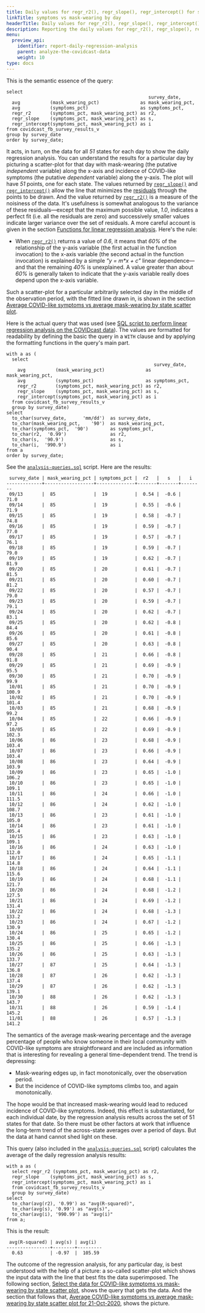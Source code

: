 ```yaml
---
title: Daily values for regr_r2(), regr_slope(), regr_intercept() for symptoms vs mask-wearing
linkTitle: symptoms vs mask-wearing by day
headerTitle: Daily values for regr_r2(), regr_slope(), regr_intercept() for symptoms vs mask-wearing
description: Reporting the daily values for regr_r2(), regr_slope(), regr_intercept() for symptoms vs mask-wearing
menu:
  preview_api:
    identifier: report-daily-regression-analysis
    parent: analyze-the-covidcast-data
    weight: 10
type: docs
---
```


This is the semantic essence of the query:

```plpgsql
select
                                                    survey_date,
  avg           (mask_wearing_pct)               as mask_wearing_pct,
  avg           (symptoms_pct)                   as symptoms_pct,
  regr_r2       (symptoms_pct, mask_wearing_pct) as r2,
  regr_slope    (symptoms_pct, mask_wearing_pct) as s,
  regr_intercept(symptoms_pct, mask_wearing_pct) as i
from covidcast_fb_survey_results_v
group by survey_date
order by survey_date;
```

It acts, in turn, on the data for all _51_ states for each day to show the daily regression analysis. You can understand the results for a particular day by picturing a scatter-plot for that day with mask-wearing (the putative _independent_ variable) along the x-axis and incidence of COVID-like symptoms (the putative _dependent_ variable) along the y-axis. The plot will have _51_ points, one for each state. The values returned by [`regr_slope()`](../../../function-syntax-semantics/linear-regression/regr/#regr-slope-regr-intercept) and [`regr_intercept()`](../../../function-syntax-semantics/linear-regression/regr/#regr-slope-regr-intercept) allow the line that minimizes the [residuals](https://statisticsbyjim.com/glossary/residuals/) through the points to be drawn. And the value returned by [`regr_r2()`](../../../function-syntax-semantics/linear-regression/regr/#regr-r2) is a measure of the noisiness of the data. It's usefulness is somewhat analogous to the variance of these residuals—except that the maximum possible value, _1.0_, indicates a perfect fit (i.e. all the residuals are zero) and successively smaller values indicate larger variance over the set of residuals. A more careful account is given in the section [Functions for linear regression analysis](../../../function-syntax-semantics/linear-regression/). Here's the rule:

- When [`regr_r2()`](../../../function-syntax-semantics/linear-regression/regr/#regr-r2) returns a value of _0.6_, it means that _60%_ of the relationship of the y-axis variable (the first actual in the function invocation) to the x-axis variable (the second actual in the function invocation) is explained by a simple _"y = m*x + c"_ linear dependence—and that the remaining _40%_ is unexplained. A value greater than about _60%_ is generally taken to indicate that the y-axis variable really does depend upon the x-axis variable.

Such a scatter-plot for a particular arbitrarily selected day in the middle of the observation period, with the fitted line drawn in, is shown in the section [Average COVID-like symptoms vs average mask-wearing by state scatter plot](../scatter-plot-for-2020-10-21/).

Here is the actual query that was used (see [SQL script to perform linear regression analysis on the COVIDcast data](../analysis-scripts/analysis-queries-sql/)). The values are formatted for readability by defining the basic the  query in a `WITH` clause and by applying the formatting functions in the query's main part.

```plpgsql
with a as (
  select
                                                      survey_date,
    avg           (mask_wearing_pct)               as mask_wearing_pct,
    avg           (symptoms_pct)                   as symptoms_pct,
    regr_r2       (symptoms_pct, mask_wearing_pct) as r2,
    regr_slope    (symptoms_pct, mask_wearing_pct) as s,
    regr_intercept(symptoms_pct, mask_wearing_pct) as i
  from covidcast_fb_survey_results_v
  group by survey_date)
select
  to_char(survey_date,      'mm/dd')  as survey_date,
  to_char(mask_wearing_pct,    '90')  as mask_wearing_pct,
  to_char(symptoms_pct,  '90')        as symptoms_pct,
  to_char(r2,  '0.99')                as r2,
  to_char(s,  '90.9')                 as s,
  to_char(i,  '990.9')                as i
from a
order by survey_date;
```

See the [`analysis-queries.sql`](./../analysis-scripts/analysis-queries-sql/) script. Here are the results:

```
 survey_date | mask_wearing_pct | symptoms_pct |  r2   |   s   |   i
-------------+------------------+--------------+-------+-------+--------
 09/13       |  85              |  19          |  0.54 |  -0.6 |   71.0
 09/14       |  85              |  19          |  0.55 |  -0.6 |   71.9
 09/15       |  85              |  19          |  0.58 |  -0.7 |   74.8
 09/16       |  85              |  19          |  0.59 |  -0.7 |   77.0
 09/17       |  85              |  19          |  0.57 |  -0.7 |   76.1
 09/18       |  85              |  19          |  0.59 |  -0.7 |   79.0
 09/19       |  85              |  19          |  0.62 |  -0.7 |   81.9
 09/20       |  85              |  20          |  0.61 |  -0.7 |   81.5
 09/21       |  85              |  20          |  0.60 |  -0.7 |   81.2
 09/22       |  85              |  20          |  0.57 |  -0.7 |   79.0
 09/23       |  85              |  20          |  0.59 |  -0.7 |   79.1
 09/24       |  85              |  20          |  0.62 |  -0.7 |   83.1
 09/25       |  85              |  20          |  0.62 |  -0.8 |   84.4
 09/26       |  85              |  20          |  0.61 |  -0.8 |   85.6
 09/27       |  85              |  20          |  0.63 |  -0.8 |   90.4
 09/28       |  85              |  21          |  0.66 |  -0.8 |   91.8
 09/29       |  85              |  21          |  0.69 |  -0.9 |   95.5
 09/30       |  85              |  21          |  0.70 |  -0.9 |   99.9
 10/01       |  85              |  21          |  0.70 |  -0.9 |  100.9
 10/02       |  85              |  21          |  0.70 |  -0.9 |  101.4
 10/03       |  85              |  21          |  0.68 |  -0.9 |   99.2
 10/04       |  85              |  22          |  0.66 |  -0.9 |   97.2
 10/05       |  85              |  22          |  0.69 |  -0.9 |  102.3
 10/06       |  86              |  23          |  0.68 |  -0.9 |  103.4
 10/07       |  86              |  23          |  0.66 |  -0.9 |  103.4
 10/08       |  86              |  23          |  0.64 |  -0.9 |  103.9
 10/09       |  86              |  23          |  0.65 |  -1.0 |  106.2
 10/10       |  86              |  23          |  0.65 |  -1.0 |  109.1
 10/11       |  86              |  24          |  0.66 |  -1.0 |  111.5
 10/12       |  86              |  24          |  0.62 |  -1.0 |  108.7
 10/13       |  86              |  23          |  0.61 |  -1.0 |  105.0
 10/14       |  86              |  23          |  0.61 |  -1.0 |  105.4
 10/15       |  86              |  23          |  0.63 |  -1.0 |  109.1
 10/16       |  86              |  24          |  0.63 |  -1.0 |  112.0
 10/17       |  86              |  24          |  0.65 |  -1.1 |  114.8
 10/18       |  86              |  24          |  0.64 |  -1.1 |  115.6
 10/19       |  86              |  24          |  0.68 |  -1.1 |  121.7
 10/20       |  86              |  24          |  0.68 |  -1.2 |  127.5
 10/21       |  86              |  24          |  0.69 |  -1.2 |  131.4
 10/22       |  86              |  24          |  0.68 |  -1.3 |  133.2
 10/23       |  86              |  24          |  0.67 |  -1.2 |  130.9
 10/24       |  86              |  25          |  0.65 |  -1.2 |  130.4
 10/25       |  86              |  25          |  0.66 |  -1.3 |  135.2
 10/26       |  86              |  25          |  0.63 |  -1.3 |  133.7
 10/27       |  87              |  25          |  0.64 |  -1.3 |  136.8
 10/28       |  87              |  26          |  0.62 |  -1.3 |  137.4
 10/29       |  87              |  26          |  0.62 |  -1.3 |  139.1
 10/30       |  88              |  26          |  0.62 |  -1.3 |  143.7
 10/31       |  88              |  26          |  0.59 |  -1.4 |  145.2
 11/01       |  88              |  26          |  0.57 |  -1.3 |  141.2
```

The semantics of the average mask-wearing percentage and the average percentage of people who know someone in their local community with COVID-like symptoms are straightforward and are included as information that is interesting for revealing a general time-dependent trend. The trend is depressing:

- Mask-wearing edges up, in fact monotonically, over the observation period.
- But the incidence of COVID-like symptoms climbs too, and again monotonically.

The hope would be that increased mask-wearing would lead to reduced incidence of COVID-like symptoms. Indeed, this effect is substantiated, for each individual date, by the regression analysis results across the set of 51 states for that date. So there must be other factors at work that influence the long-term trend of the across-state averages over a period of days. But the data at hand cannot shed light on these.

This query (also included in the [`analysis-queries.sql`](./../analysis-scripts/analysis-queries-sql/) script) calculates the average of the daily regression analysis results:

```plpgsql
with a as (
  select regr_r2 (symptoms_pct, mask_wearing_pct) as r2,
  regr_slope    (symptoms_pct, mask_wearing_pct) as s,
  regr_intercept(symptoms_pct, mask_wearing_pct) as i
  from covidcast_fb_survey_results_v
  group by survey_date)
select
  to_char(avg(r2), '0.99') as "avg(R-squared)",
  to_char(avg(s), '0.99') as "avg(s)",
  to_char(avg(i), '990.99') as "avg(i)"
from a;
```

This is the result:

```
 avg(R-squared) | avg(s) | avg(i)
----------------+--------+---------
  0.63          | -0.97  |  105.59
```

The outcome of the regression analysis, for any particular day, is best understood with the help of a picture: a so-called scatter-plot which shows the input data with the line that best fits the data superimposed. The following section, [Select the data for COVID-like symptoms vs mask-wearing by state scatter plot](../symptoms-vs-mask-wearing-by-state/), shows the query that gets the data. And the section that follows that, [Average COVID-like symptoms vs average mask-wearing by state scatter plot for 21-Oct-2020](../scatter-plot-for-2020-10-21/), shows the picture.
